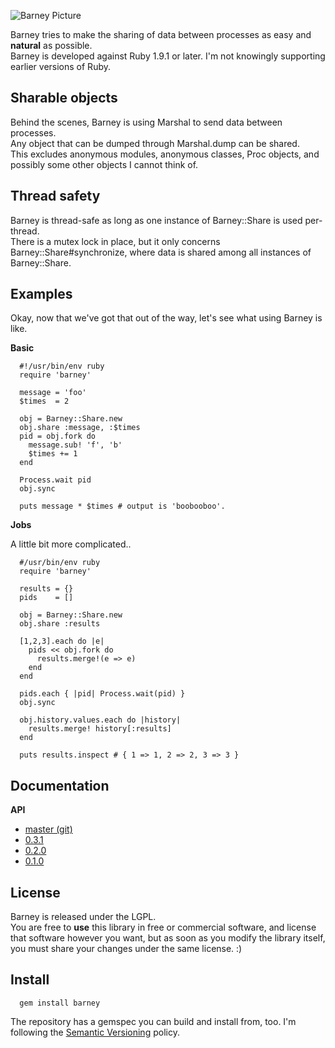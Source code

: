  ![Barney Picture](http://ompldr.org/vNnUwNA)

Barney tries to make the sharing of data between processes as easy and **natural** as possible.  
Barney is developed against Ruby 1.9.1 or later. I'm not knowingly supporting earlier versions of Ruby.

## Sharable objects
Behind the scenes, Barney is using Marshal to send data between processes.  
Any object that can be dumped through Marshal.dump can be shared.  
This excludes anonymous modules, anonymous classes, Proc objects, and possibly some other objects I
cannot think of.

## Thread safety

Barney is thread-safe as long as one instance of Barney::Share is used per-thread.  
There is a mutex lock in place, but it only concerns Barney::Share#synchronize, where data is shared
among all instances of Barney::Share.

## Examples

Okay, now that we've got that out of the way, let's see what using Barney is like.

**Basic**

      #!/usr/bin/env ruby
      require 'barney'

      message = 'foo'
      $times  = 2

      obj = Barney::Share.new
      obj.share :message, :$times    
      pid = obj.fork do 
        message.sub! 'f', 'b'
        $times += 1
      end

      Process.wait pid
      obj.sync
      
      puts message * $times # output is 'boobooboo'.
   
**Jobs**

A little bit more complicated.. 

      #/usr/bin/env ruby
      require 'barney'

      results = {}
      pids    = []

      obj = Barney::Share.new
      obj.share :results

      [1,2,3].each do |e|
        pids << obj.fork do 
          results.merge!(e => e)
        end
      end

      pids.each { |pid| Process.wait(pid) }
      obj.sync

      obj.history.values.each do |history| 
        results.merge! history[:results]
      end

      puts results.inspect # { 1 => 1, 2 => 2, 3 => 3 }

## Documentation

**API**  

* [master (git)](http://rubydoc.info/github/robgleeson/Barney/master/)
* [0.3.1](http://rubydoc.info/gems/barney/0.3.1)
* [0.2.0](http://rubydoc.info/gems/barney/0.2.0)
* [0.1.0](http://rubydoc.info/gems/barney/0.1.0)

## License

Barney is released under the LGPL.  
You are free to **use** this library in free or commercial software, and license that software however you want, 
but as soon as you modify the library itself, 
you must share your changes under the same license. :)

## Install

      gem install barney

The repository has a gemspec you can build and install from, too.
I'm following the [Semantic Versioning](http://www.semver.org) policy.

